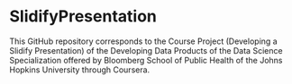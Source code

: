 SlidifyPresentation
===================

This GitHub repository corresponds to the Course Project (Developing a Slidify Presentation) of the Developing Data Products of the Data Science Specialization offered by Bloomberg School of Public Health of the Johns Hopkins University through Coursera.
